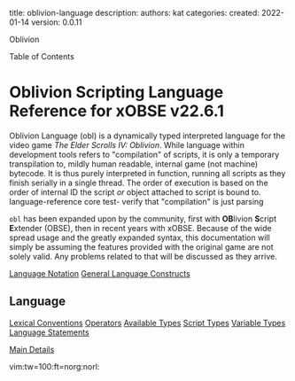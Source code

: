   title: oblivion-language
  description: 
  authors: kat
  categories: 
  created: 2022-01-14
  version: 0.0.11

Oblivion

Table of Contents

# Oblivion Scripting Language Reference for xOBSE v22.6.1
Oblivion Language (obl) is a dynamically typed interpreted language for the video game _The Elder
Scrolls IV: Oblivion_. While language within development tools refers to "compilation" of scripts,
it is only a temporary transpilation to, mildly human readable, internal game (not machine)
bytecode. It is thus purely interpreted in function, running all scripts as they finish serially
in a single thread. The order of execution is based on the order of internal ID the script _or_
object attached to script is bound to.
language-reference core test- verify that "compilation" is just parsing

`obl` has been expanded upon by the community, first with **OB**livion **S**cript **E**xtender
(OBSE), then in recent years with xOBSE. Because of the wide spread usage and the greatly expanded
syntax, this documentation will simply be assuming the features provided with the original game
are not solely valid. Any problems related to that will be discussed as they arrive.

[Language Notation](#notationmd)
[General Language Constructs](#constructsmd)

## Language
[Lexical Conventions](#languagelexicalmd)
[Operators](#languageoperatorsmd)
[Available Types](#languagetypesmd)
[Script Types](#languagescripttypesmd)
[Variable Types](#languagevariablesmd)
[Language Statements](#languagestatementsmd)

[Main Details](#expressionsmainmd)

vim:tw=100:ft=norg:norl: